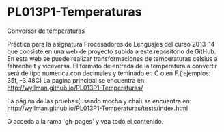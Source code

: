PL013P1-Temperaturas
====================

Conversor de temperaturas

Práctica para la asignatura Procesadores de Lenguajes del curso 2013-14 que consiste en una web de proyecto subida a este repositorio de GitHub.
En esta web se puede realizar transformaciones de temperaturas celsius a fahrenheit y viceversa.
El formato de entrada de la temperatura a convertir será de tipo numerica con decimales y teminado en C o en F.( ejemplos: 35f, -3.48C)
La pagina principal se encuentra en:
http://wyllman.github.io/PL013P1-Temperaturas/

La página de las pruebas(usando mocha y chai) se encuentra en:
http://wyllman.github.io/PL013P1-Temperaturas/tests/index.html

O acceda a la rama 'gh-pages' y vea todo el contenido.
